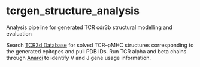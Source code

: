# tcrgen_structure_analysis
Analysis pipeline for generated TCR cdr3b structural modelling and evaluation

Search [TCR3d Database]([url](https://tcr3d.ibbr.umd.edu/mhc1_chains)) for solved TCR–pMHC structures corresponding to the generated epitopes and pull PDB IDs. Run TCR alpha and beta chains through [Anarci]([url](https://opig.stats.ox.ac.uk/webapps/sabdab-sabpred/sabpred/anarci/)) to identify V and J gene usage information. 
